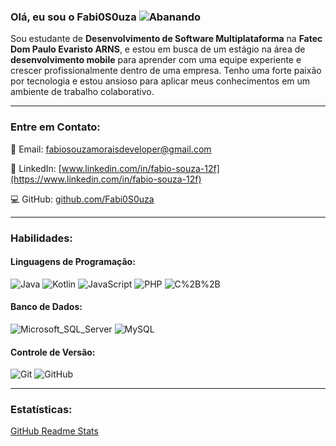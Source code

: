 ### Olá, eu sou o Fabi0S0uza ![Abanando](https://github.githubassets.com/images/icons/emoji/unicode/1f44b.png)

Sou estudante de **Desenvolvimento de Software Multiplataforma** na **Fatec Dom Paulo Evaristo ARNS**, e estou em busca de um estágio na área de **desenvolvimento mobile** para aprender com uma equipe experiente e crescer profissionalmente dentro de uma empresa. Tenho uma forte paixão por tecnologia e estou ansioso para aplicar meus conhecimentos em um ambiente de trabalho colaborativo.

---

### Entre em Contato:

📧 Email: [fabiosouzamoraisdeveloper@gmail.com](mailto:fabiosouzamoraisdeveloper@gmail.com)

📱 LinkedIn: [www.linkedin.com/in/fabio-souza-12f](https://www.linkedin.com/in/fabio-souza-12f)

💻 GitHub: [github.com/Fabi0S0uza](https://github.com/Fabi0S0uza)

---

### Habilidades:

#### Linguagens de Programação:
![Java](https://img.shields.io/badge/Java-ED8B00?logo=java&logoColor=white) 
![Kotlin](https://img.shields.io/badge/Kotlin-0095D5?logo=kotlin&logoColor=white) 
![JavaScript](https://img.shields.io/badge/JavaScript-F7DF1E?logo=javascript&logoColor=white) 
![PHP](https://img.shields.io/badge/PHP-777BB4?logo=php&logoColor=white) 
![C%2B%2B](https://img.shields.io/badge/C%2B%2B-00599C?logo=c%2B%2B&logoColor=white)

#### Banco de Dados:
![Microsoft_SQL_Server](https://img.shields.io/badge/Microsoft_SQL_Server-CC2927?logo=microsoft-sql-server&logoColor=white)
![MySQL](https://img.shields.io/badge/MySQL-4479A1?logo=mysql&logoColor=white)

#### Controle de Versão:
![Git](https://img.shields.io/badge/Git-E34F26?logo=git&logoColor=white) 
![GitHub](https://img.shields.io/badge/GitHub-100000?logo=github&logoColor=white)

---

### Estatísticas:

[GitHub Readme Stats](https://github.com/anuraghazra/github-readme-stats)



